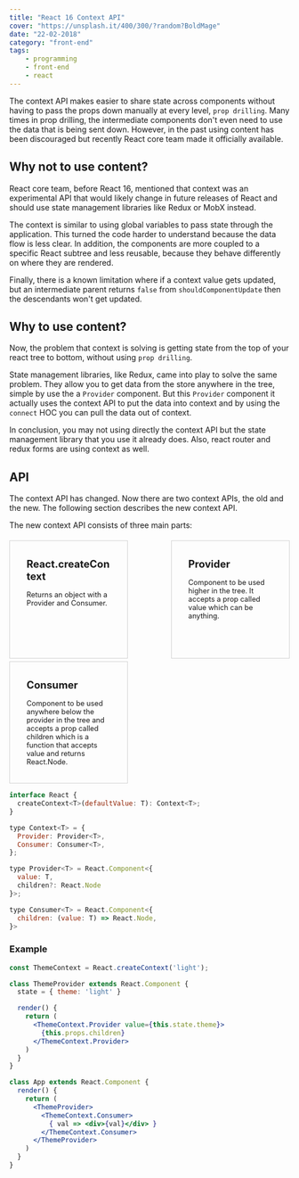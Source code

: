 ```yaml
---
title: "React 16 Context API"
cover: "https://unsplash.it/400/300/?random?BoldMage"
date: "22-02-2018"
category: "front-end"
tags:
    - programming
    - front-end
    - react
---
```


The context API makes easier to share state across components without having to pass the props down manually at every level, ``prop drilling``. Many times in prop drilling, the intermediate components don't even need to use the data that is being sent down. However, in the past using content has been discouraged but recently React core team made it officially available.

## Why not to use content?

React core team, before React 16, mentioned that context was an experimental API that would likely change in future releases of React and should use state management libraries like Redux or MobX instead.

The context is similar to using global variables to pass state through the application. This turned the code harder to understand because the data flow is less clear. In addition, the components are more coupled to a specific React subtree and less reusable, because they behave differently on where they are rendered.

Finally, there is a known limitation where if a context value gets updated, but an intermediate parent returns ``false`` from ``shouldComponentUpdate`` then the descendants won't get updated. 

## Why to use content?

Now, the problem that context is solving is getting state from the top of your react tree to bottom, without using ``prop drilling``.

State management libraries, like Redux, came into play to solve the same problem. They allow you to get data from the store anywhere in the tree, simple by use the a ``Provider`` component. But this ``Provider`` component it actually uses the context API to put the data into context and by using the ``connect`` HOC you can pull the data out of context.

In conclusion, you may not using directly the context API but the state management library that you use it already does. Also, react router and redux forms are using context as well.

## API

The context API has changed. Now there are two context APIs, the old and the new. The following section describes the new context API.

The new context API consists of three main parts:

<style>
  .api-container {
    display: flex;
    justify-content: space-between;
    flex-wrap: wrap;
  }

  .api-item {
    padding: 30px;
    width: 30%;
    min-height: 150px;
    margin-top: 5px;
    border: 1px solid lightgray;
    font-weight: bold;
    font-size: 1.3em;
  }

  .api-description {
    padding-top: 15px;
    font-weight: normal;
    font-size: 0.7em;
  }

  @media only screen and (max-width: 768px) {
    .api-container {
      flex-direction: column;
      align-items: center;
    }

    .api-item {
      width: 50%;
    }
  }

  @media only screen and (max-width: 480px) {
    .api-item {
      width: 80%;
    }
  }
</style>

<div class="api-container">
  <div class="api-item">
    <div>
      <i class="fas fa-code"></i>
      React.createContext
    </div>
    <div class="api-description">
      Returns an object with a Provider and Consumer.
    </div>
  </div>
  <div class="api-item">
    <div>
      <i class="fas fa-code"></i>
      Provider
    </div>
    <div class="api-description">
      Component to be used higher in the tree. It accepts a prop called value which can be anything.
    </div>
  </div>
  <div class="api-item">
    <div>
      <i class="fas fa-code"></i>
      Consumer
    </div>
    <div class="api-description">
      Component to be used anywhere below the provider in the tree and accepts a prop called children which is a function that accepts value and returns React.Node.
    </div>
  </div>
</div>

```javascript
interface React {
  createContext<T>(defaultValue: T): Context<T>;
}

type Context<T> = {
  Provider: Provider<T>,
  Consumer: Consumer<T>,
};

type Provider<T> = React.Component<{
  value: T,
  children?: React.Node
}>;

type Consumer<T> = React.Component<{
  children: (value: T) => React.Node,
}>
```

### Example

```jsx
const ThemeContext = React.createContext('light');

class ThemeProvider extends React.Component {
  state = { theme: 'light' }

  render() {
    return (
      <ThemeContext.Provider value={this.state.theme}>
        {this.props.children}
      </ThemeContext.Provider>
    )
  }
}

class App extends React.Component {
  render() {
    return (
      <ThemeProvider>
        <ThemeContext.Consumer>
          { val => <div>{val}</div> }
        </ThemeContext.Consumer>
      </ThemeProvider>
    )
  }
}

```